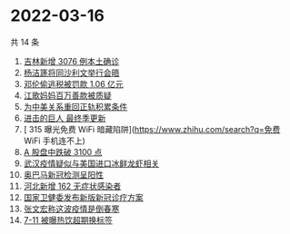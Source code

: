 # 2022-03-16

共 14 条

<!-- BEGIN -->
<!-- 最后更新时间 Wed Mar 16 2022 01:16:24 GMT+0800 (China Standard Time) -->

1. [吉林新增 3076 例本土确诊](https://www.zhihu.com/search?q=吉林疫情)
1. [杨洁篪将同沙利文举行会晤](https://www.zhihu.com/search?q=杨洁篪)
1. [邓伦偷逃税被罚款 1.06 亿元](https://www.zhihu.com/search?q=邓伦偷逃税被查)
1. [江歌妈妈百万善款被质疑](https://www.zhihu.com/search?q=江歌妈妈)
1. [为中美关系重回正轨积累条件](https://www.zhihu.com/search?q=中美关系)
1. [进击的巨人 最终季更新](https://www.zhihu.com/search?q=进击的巨人)
1. [ 315 曝光免费 WiFi 暗藏陷阱](https://www.zhihu.com/search?q=免费 WiFi 手机连不上)
1. [A 股盘中跌破 3100 点](https://www.zhihu.com/search?q=A股)
1. [武汉疫情疑似与美国进口冰鲜龙虾相关](https://www.zhihu.com/search?q=武汉疫情)
1. [奥巴马新冠检测呈阳性](https://www.zhihu.com/search?q=奥巴马)
1. [河北新增 162 无症状感染者](https://www.zhihu.com/search?q=河北新增)
1. [国家卫健委发布新版新冠诊疗方案](https://www.zhihu.com/search?q=新版新冠诊疗方案)
1. [张文宏称这波疫情是倒春寒](https://www.zhihu.com/search?q=张文宏)
1. [7-11 被曝热饮超期换标签](https://www.zhihu.com/search?q=热饮超期换标签)

<!-- END -->
